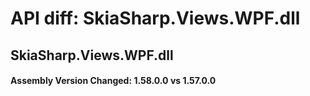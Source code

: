# API diff: SkiaSharp.Views.WPF.dll

## SkiaSharp.Views.WPF.dll

<h4>Assembly Version Changed: 1.58.0.0 vs 1.57.0.0</h4>
